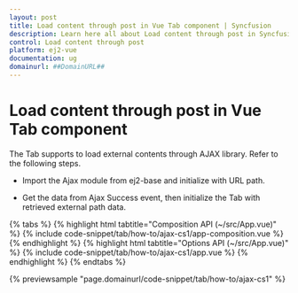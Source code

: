 ```yaml
---
layout: post
title: Load content through post in Vue Tab component | Syncfusion
description: Learn here all about Load content through post in Syncfusion Vue Tab component of Syncfusion Essential JS 2 and more.
control: Load content through post 
platform: ej2-vue
documentation: ug
domainurl: ##DomainURL##
---
```


# Load content through post in Vue Tab component

The Tab supports to load external contents through AJAX library. Refer to the following steps.

* Import the Ajax module from ej2-base and initialize with URL path.

* Get the data from Ajax Success event, then initialize the Tab with retrieved external path data.

{% tabs %}
{% highlight html tabtitle="Composition API (~/src/App.vue)" %}
{% include code-snippet/tab/how-to/ajax-cs1/app-composition.vue %}
{% endhighlight %}
{% highlight html tabtitle="Options API (~/src/App.vue)" %}
{% include code-snippet/tab/how-to/ajax-cs1/app.vue %}
{% endhighlight %}
{% endtabs %}
        
{% previewsample "page.domainurl/code-snippet/tab/how-to/ajax-cs1" %}